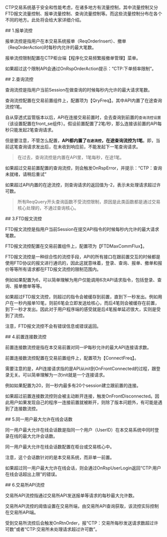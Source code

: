 <p>CTP交易系统基于安全和性能考虑，在诸多地方有流量控制，其中流量控制又分FTD报文流量控制、报单流量控制、查询流量控制等。而这些流量控制分布在各个不同的地方。此处将会给大家详细介绍。</p>
<span class="anchor" id="9892537e-c6d2-476c-8e8e-29244170617e"></span>
## 1.报单流控
<p>报单流控是指用户在本交易系统报单（ReqOrderInsert）、撤单（ReqOrderAction)时每秒内允许的最大笔数。</p>
<p>报单流控限制配置在CTP柜台端【程序化交易频繁报撤单管理】菜单。</p>
<p>如果超过这个限制API会通过OnRspOrderAction提示：“CTP:下单频率限制”。</p>
<span class="anchor" id="42911309-5fce-4e3c-b8f3-a3d347730144"></span>
## 2.查询流控
<p>查询流控是指用户当前Session在做查询的时候每秒内允许的最大请求笔数。</p>
<p>查询流控配置在交易前置组件上，配置项为【QryFreq】。其中API内置了在途查询流控1笔。</p>
<p>自从穿透式监管版本以后，API在连接交易前置时，会去查询到前置的<code>查询流控设置</code>（该设置配置在front_se组件）。假设前置配置了2笔/秒，那么连接该前置的API每秒只能发起2笔查询请求。</p>
<p>但是要注意，不管怎么配置，<strong>API都内置了<code>在途流控</code>，在途查询流控为1笔</strong>。即，当前这笔查询请求发出后，在未收到响应前，不能发起下一笔查询请求。</p>
<blockquote>
<p>在过去，查询流控是内置在API里，1笔每秒，在途1笔。</p>
</blockquote>
<p>如果超过交易前置配置的查询流控，则会触发OnRspError，并提示：“CTP：查询未就绪，请稍后重试”</p>
<p>如果超过API内置的在途流控，则查询请求的返回值为-2，表示未处理请求超过许可数。</p>
<blockquote>
<p>所有ReqQuery开头查询函数不受流控限制，原因是此类函数都是通过交易核心处理的，不通过查询核心。</p>
</blockquote>
<span class="anchor" id="2768e12b-5a10-4a78-add6-4681455ca45e"></span>
## 3.FTD报文流控
<p>FTD报文流控是指用户当前Session在提交API指令的时候每秒内允许的最大请求笔数。</p>
<p>FTD报文流控配置在交易前置组件上，配置项为【FTDMaxCommFlux】。</p>
<p>FTD报文流控是一种综合性的流控手段，API的所有接口在跟前置交互的时候都是使用FTD协议的报文进行通讯的，因此这就意味着，登录、查询、报单、撤单和报价等等所有请求都在FTD报文流控的限制范围内。</p>
<p>例如如果配置为6，可以简单理解为用户仅能调用6次API请求指令，包括登录、查询、报单撤单等等。</p>
<p>如果超过FTD报文流控，则超过的指令会被缓存到前置，直到下一秒发出。例如用户在一秒内报单10笔，则前6笔会立即发送给核心，而后4笔则会被缓存在前置，到下一秒才发出。因此对于用户程序端的感受就是后4笔报单延迟很大，实则是受到了流控。</p>
<p>注意，FTD报文流控不会有错误信息或错误返回。</p>
<span class="anchor" id="faa9318c-6ea2-4d51-b463-ea20c7b70c0e"></span>
## 4.前置连接数流控
<p>前置连接数流控是指在本交易前置对同一IP每秒允许的最大API连接请求数。</p>
<p>前置连接数流控配置在交易前置组件上，配置项为【ConnectFreq】。</p>
<p>需要注意的是，API连接请求指的是API从init到OnFrontConnected的过程，跟登录无关。可以简单理解为一次init就是一个连接请求。</p>
<p>例如如果配置为20，则一秒内最多有20个session建立跟前置的连接。</p>
<p>如果超过前置连接数流控则会被主动断开连接，触发OnFrontDisconnected。因此用户如果发现自己的程序一连接前置就被断开，则除了版本问题外，有可能是遇到了连接数流控。</p>
<span class="anchor" id="6ec8c1e4-5ccc-4a0b-9571-58ab692c107b"></span>
## 5.同一用户最大允许在线会话数
<p>同一用户最大允许在线会话数是指同一个用户（UserID）在本交易系统中同时登录在线的最大允许会话数。</p>
<p>同一用户最大允许在线会话数配置在柜台或交易核心中。</p>
<p>注意，这个会话数针对的是本交易系统，而非单一前置。</p>
<p>如果超过同一用户最大允许在线会话，则会通过OnRspUserLogin返回“CTP:用户在线会话超出上限”的错误。</p>
<span class="anchor" id="d4dc8321-9e61-48e0-b80b-05c12fe02a96"></span>
## 6.交易所API流控
<p>交易所API流控指通过交易所API发送报单等请求的每秒最大允许数。</p>
<p>交易所API流控的阈值设置在交易所端，由交易所API查询获取，该流控实际控制在交易所API端。</p>
<p>受到交易所流控后会触发OnRtnOrder，报“CTP：交易所每秒发送请求数超过许可数”或者“CTP:交易所未处理请求超过许可数”。</p>
